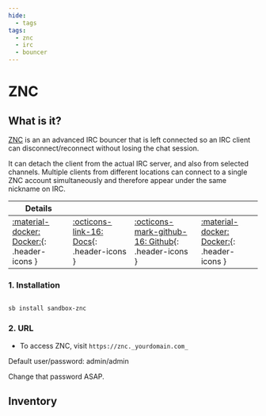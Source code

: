 ```yaml
---
hide:
  - tags
tags:
  - znc
  - irc
  - bouncer
---
```


# ZNC

## What is it?

[ZNC](https://wiki.znc.in/ZNC) is an an advanced IRC bouncer that is left connected so an IRC client can disconnect/reconnect without losing the chat session.

It can detach the client from the actual IRC server, and also from selected channels. Multiple clients from different locations can connect to a single ZNC account simultaneously and therefore appear under the same nickname on IRC.

| Details     |             |             |             |
|-------------|-------------|-------------|-------------|
| [:material-docker: Docker:](https://wiki.znc.in/ZNC){: .header-icons } | [:octicons-link-16: Docs](https://wiki.znc.in/ZNC){: .header-icons } | [:octicons-mark-github-16: Github](https://github.com/linuxserver/docker-znc){: .header-icons } | [:material-docker: Docker:](https://hub.docker.com/r/linuxserver/znc){: .header-icons } |

### 1. Installation

``` shell

sb install sandbox-znc

```

### 2. URL

- To access ZNC, visit `https://znc._yourdomain.com_`

Default user/password: admin/admin

Change that password ASAP.

## Inventory
<!-- BEGIN SALTBOX MANAGED VARIABLES SECTION -->
<!-- END SALTBOX MANAGED VARIABLES SECTION -->
